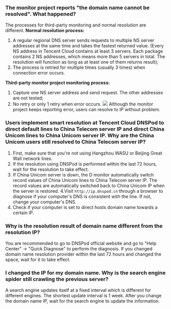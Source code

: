 ### The monitor project reports "the domain name cannot be resolved". What happened?
The processes for third-party monitoring and normal resolution are different.
**Normal resolution process:**
1. A regular regional DNS server sends requests to multiple NS server addresses at the same time and takes the fastest returned value. (Every NS address in Tencent Cloud contains at least 3 servers. Each package contains 2 NS addresses, which means more than 5 servers in total. The resolution will function as long as at least one of them returns result);
2. The process is retried for multiple times (usually 3 times) when connection error occurs.

**Third-party monitor project monitoring process:**
1. Capture one NS server address and send request. The other addresses are not tested;
2. No retry or only 1 retry when error occurs.
![](//mc.qcloudimg.com/static/img/a6d35a738914b4667055da73a01618d1/image.png)
Although the monitor project keeps reporting error, users can resolve to IP without problem.

### Users implement smart resolution at Tencent Cloud DNSPod to direct default lines to China Telecom server IP and direct China Unicom lines to China Unicom server IP. Why are the China Unicom users still resolved to China Telecom server IP?
1. First, make sure that you're not using Hangzhou WASU or Beijing Great Wall network lines.
2. If the resolution using DNSPod is performed within the last 72 hours, wait for the resolution to take effect.
3. If China Unicom  server is down, the D monitor automatically switch record values of China Unicom lines to China Telecom server IP. The record values are automatically switched back to China Unicom IP when the server is restored. 
4.Visit `http://ip.dnspod.cn` through a browser to diagnose if your computer's DNS is consistent with the line. If not, change your computer's DNS.
5. Check if your computer is set to direct hosts domain name towards a certain IP.

### Why is the resolution result of domain name different from the resolution IP?
You are recommended to go to DNSPod official website and go to "Help Center" -> "Quick Diagnose" to perform the diagnosis. If you changed domain name resolution provider within the last 72 hours and changed the space, wait for it to take effect.

### I changed the IP for my domain name. Why is the search engine spider still crawling the previous server?
A search engine updates itself at a fixed interval which is different for different engines. The shortest update interval is 1 week. After you change the domain name IP, wait for the search engine to update the information.
 
 
